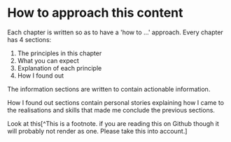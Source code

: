 # How to approach this content

Each chapter is written so as to have a 'how to ...' approach. Every chapter has 4 sections:

1. The principles in this chapter
2. What you can expect
3. Explanation of each principle
4. How I found out

The information sections are written to contain actionable information.

How I found out sections contain personal stories explaining how I came to the realisations and skills that made me conclude the previous sections.

Look at this[^This is a footnote. if you are reading this on Github though it will probably not render as one. Please take this into account.]